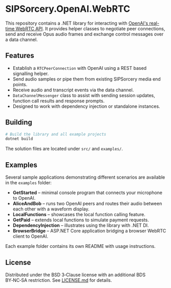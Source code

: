 # SIPSorcery.OpenAI.WebRTC

This repository contains a .NET library for interacting with [OpenAI's real-time WebRTC API](https://platform.openai.com/docs/guides/realtime-webrtc). It provides helper classes to negotiate peer connections, send and receive Opus audio frames and exchange control messages over a data channel.

## Features

- Establish a `RTCPeerConnection` with OpenAI using a REST based signalling helper.
- Send audio samples or pipe them from existing SIPSorcery media end points.
- Receive audio and transcript events via the data channel.
- `DataChannelMessenger` class to assist with sending session updates, function call results and response prompts.
- Designed to work with dependency injection or standalone instances.

## Building

```bash
# Build the library and all example projects
dotnet build
```

The solution files are located under `src/` and `examples/`.

## Examples

Several sample applications demonstrating different scenarios are available in the `examples` folder:

- **GetStarted** – minimal console program that connects your microphone to OpenAI.
- **AliceAndBob** – runs two OpenAI peers and routes their audio between each other with a waveform display.
- **LocalFunctions** – showcases the local function calling feature.
- **GetPaid** – extends local functions to simulate payment requests.
- **DependencyInjection** – illustrates using the library with .NET DI.
- **BrowserBridge** – ASP.NET Core application bridging a browser WebRTC client to OpenAI.

Each example folder contains its own README with usage instructions.

## License

Distributed under the BSD 3‑Clause license with an additional BDS BY‑NC‑SA restriction. See [LICENSE.md](LICENSE.md) for details.
